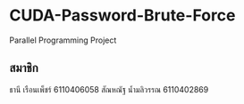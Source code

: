 # CUDA-Password-Brute-Force
Parallel Programming Project

## สมาชิก
ธานี เรือนเพ็ชร์ 6110406058
สัณหณัฐ น้ำมลิวรรณ 6110402869

